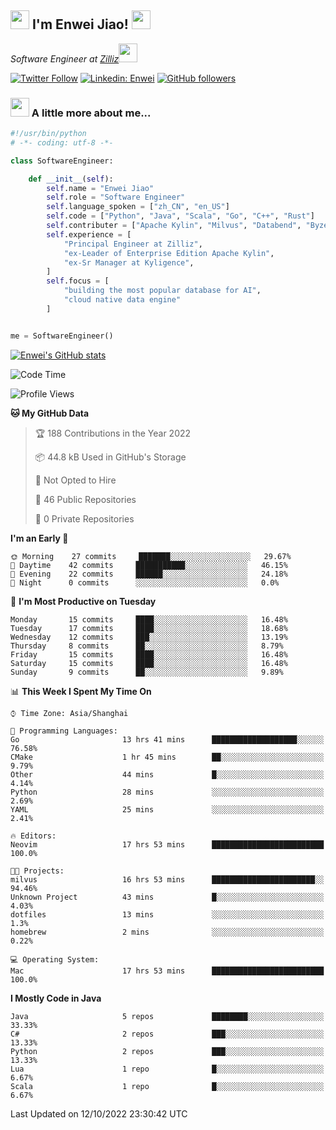 <h2><img src="https://emojis.slackmojis.com/emojis/images/1531849430/4246/blob-sunglasses.gif?1531849430" width="30"/> I'm  Enwei Jiao! <img src="https://media.giphy.com/media/juBt25nT1KGys/giphy.gif" width=30> </h2>
<!-- <img align='right' src="https://media.giphy.com/media/M9gbBd9nbDrOTu1Mqx/giphy.gif" width="230"> -->
<p><em>Software Engineer at <a href="https://zilliz.com/">Zilliz</a><img src="https://media.giphy.com/media/WUlplcMpOCEmTGBtBW/giphy.gif" width="30"></em></p>

[![Twitter Follow](https://img.shields.io/twitter/follow/misteranmol?label=Follow)](https://twitter.com/intent/follow?screen_name=EnweiJiao)
[![Linkedin: Enwei](https://img.shields.io/badge/-enwei-blue?style=&logo=Linkedin&logoColor=white&link=https://www.linkedin.com/in/enwei-jiao-41192a97)](https://www.linkedin.com/in/enwei-jiao-41192a97/)
[![GitHub followers](https://img.shields.io/github/followers/jiaoew1991?label=Follow&style=social)](https://github.com/jiaoew1991)


### <img src="https://media.giphy.com/media/VgCDAzcKvsR6OM0uWg/giphy.gif" width="30"> A little more about me...  

```python
#!/usr/bin/python
# -*- coding: utf-8 -*-

class SoftwareEngineer:

    def __init__(self):
        self.name = "Enwei Jiao"
        self.role = "Software Engineer"
        self.language_spoken = ["zh_CN", "en_US"]
        self.code = ["Python", "Java", "Scala", "Go", "C++", "Rust"]
        self.contributer = ["Apache Kylin", "Milvus", "Databend", "Byzer-Lang"]
        self.experience = [
            "Principal Engineer at Zilliz",
            "ex-Leader of Enterprise Edition Apache Kylin",
            "ex-Sr Manager at Kyligence",
        ]
        self.focus = [
            "building the most popular database for AI",
            "cloud native data engine"
        ]


me = SoftwareEngineer()
```

[![Enwei's GitHub stats](https://github-readme-stats.vercel.app/api?username=jiaoew1991&count_private=true&show_icons=true)](https://github.com/jiaoew1991/jiaoew1991)

<!-- [![Top Langs](https://github-readme-stats.vercel.app/api/top-langs/?username=jiaoew1991&layout=compact)](https://github.com/jiaoew1991/jiaoew1991) -->

<!--START_SECTION:waka-->
![Code Time](http://img.shields.io/badge/Code%20Time-188%20hrs%205%20mins-blue)

![Profile Views](http://img.shields.io/badge/Profile%20Views-5-blue)

**🐱 My GitHub Data** 

> 🏆 188 Contributions in the Year 2022
 > 
> 📦 44.8 kB Used in GitHub's Storage 
 > 
> 🚫 Not Opted to Hire
 > 
> 📜 46 Public Repositories 
 > 
> 🔑 0 Private Repositories  
 > 
**I'm an Early 🐤** 

```text
🌞 Morning    27 commits     ███████░░░░░░░░░░░░░░░░░░   29.67% 
🌆 Daytime    42 commits     ███████████░░░░░░░░░░░░░░   46.15% 
🌃 Evening    22 commits     ██████░░░░░░░░░░░░░░░░░░░   24.18% 
🌙 Night      0 commits      ░░░░░░░░░░░░░░░░░░░░░░░░░   0.0%

```
📅 **I'm Most Productive on Tuesday** 

```text
Monday       15 commits     ████░░░░░░░░░░░░░░░░░░░░░   16.48% 
Tuesday      17 commits     ████░░░░░░░░░░░░░░░░░░░░░   18.68% 
Wednesday    12 commits     ███░░░░░░░░░░░░░░░░░░░░░░   13.19% 
Thursday     8 commits      ██░░░░░░░░░░░░░░░░░░░░░░░   8.79% 
Friday       15 commits     ████░░░░░░░░░░░░░░░░░░░░░   16.48% 
Saturday     15 commits     ████░░░░░░░░░░░░░░░░░░░░░   16.48% 
Sunday       9 commits      ██░░░░░░░░░░░░░░░░░░░░░░░   9.89%

```


📊 **This Week I Spent My Time On** 

```text
⌚︎ Time Zone: Asia/Shanghai

💬 Programming Languages: 
Go                       13 hrs 41 mins      ███████████████████░░░░░░   76.58% 
CMake                    1 hr 45 mins        ██░░░░░░░░░░░░░░░░░░░░░░░   9.79% 
Other                    44 mins             █░░░░░░░░░░░░░░░░░░░░░░░░   4.14% 
Python                   28 mins             ░░░░░░░░░░░░░░░░░░░░░░░░░   2.69% 
YAML                     25 mins             ░░░░░░░░░░░░░░░░░░░░░░░░░   2.41%

🔥 Editors: 
Neovim                   17 hrs 53 mins      █████████████████████████   100.0%

🐱‍💻 Projects: 
milvus                   16 hrs 53 mins      ███████████████████████░░   94.46% 
Unknown Project          43 mins             █░░░░░░░░░░░░░░░░░░░░░░░░   4.03% 
dotfiles                 13 mins             ░░░░░░░░░░░░░░░░░░░░░░░░░   1.3% 
homebrew                 2 mins              ░░░░░░░░░░░░░░░░░░░░░░░░░   0.22%

💻 Operating System: 
Mac                      17 hrs 53 mins      █████████████████████████   100.0%

```

**I Mostly Code in Java** 

```text
Java                     5 repos             ████████░░░░░░░░░░░░░░░░░   33.33% 
C#                       2 repos             ███░░░░░░░░░░░░░░░░░░░░░░   13.33% 
Python                   2 repos             ███░░░░░░░░░░░░░░░░░░░░░░   13.33% 
Lua                      1 repo              █░░░░░░░░░░░░░░░░░░░░░░░░   6.67% 
Scala                    1 repo              █░░░░░░░░░░░░░░░░░░░░░░░░   6.67%

```



 Last Updated on 12/10/2022 23:30:42 UTC
<!--END_SECTION:waka-->
